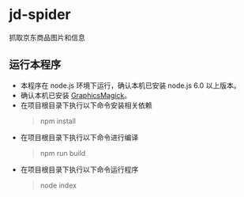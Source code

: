 # jd-spider
抓取京东商品图片和信息

## 运行本程序
* 本程序在 node.js 环境下运行，确认本机已安装 node.js 6.0 以上版本。
* 确认本机已安装 [GraphicsMagick](http://www.graphicsmagick.org/)。
* 在项目根目录下执行以下命令安装相关依赖
    > npm install
* 在项目根目录下执行以下命令进行编译
    > npm run build
* 在项目根目录下执行以下命令运行程序
    > node index
